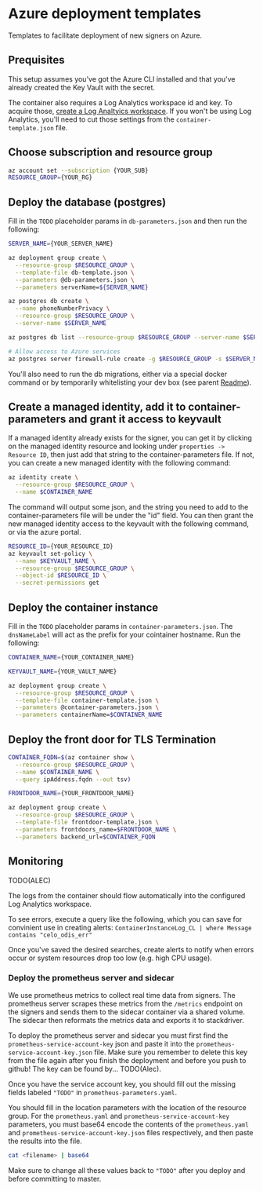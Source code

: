# Azure deployment templates

Templates to facilitate deployment of new signers on Azure.

## Prequisites

This setup assumes you've got the Azure CLI installed and that you've already created the Key Vault with the secret.

The container also requires a Log Analytics workspace id and key. To acquire those, [create a Log Analtyics workspace](https://docs.microsoft.com/en-us/azure/azure-monitor/learn/quick-create-workspace). If you won't be using Log Analytics, you'll need to cut those settings from the `container-template.json` file.

## Choose subscription and resource group

```bash
az account set --subscription {YOUR_SUB}
RESOURCE_GROUP={YOUR_RG}
```

## Deploy the database (postgres)

Fill in the `TODO` placeholder params in `db-parameters.json` and then run the following:

```bash
SERVER_NAME={YOUR_SERVER_NAME}

az deployment group create \
  --resource-group $RESOURCE_GROUP \
  --template-file db-template.json \
  --parameters @db-parameters.json \
  --parameters serverName=${SERVER_NAME}

az postgres db create \
  --name phoneNumberPrivacy \
  --resource-group $RESOURCE_GROUP \
  --server-name $SERVER_NAME

az postgres db list --resource-group $RESOURCE_GROUP --server-name $SERVER_NAME

# Allow access to Azure services
az postgres server firewall-rule create -g $RESOURCE_GROUP -s $SERVER_NAME -n AllowAllWindowsAzureIps --start-ip-address 0.0.0.0 --end-ip-address 0.0.0.0
```

You'll also need to run the db migrations, either via a special docker command or by temporarily whitelisting your dev box (see parent [Readme](../README.md)).

## Create a managed identity, add it to container-parameters and grant it access to keyvault

If a managed identity already exists for the signer, you can get it by clicking on the managed identity resource and looking under `properties -> Resource ID`, then just add that string to the container-parameters file. If not, you can create a new managed identity with the following command:

```bash
az identity create \
  --resource-group $RESOURCE_GROUP \
  --name $CONTAINER_NAME
```

The command will output some json, and the string you need to add to the container-parameters file will be under the "id" field. You can then grant the new managed identity access to the keyvault with the following command, or via the azure portal.

```bash
RESOURCE_ID={YOUR_RESOURCE_ID}
az keyvault set-policy \
  --name $KEYVAULT_NAME \
  --resource-group $RESOURCE_GROUP \
  --object-id $RESOURCE_ID \
  --secret-permissions get
```

## Deploy the container instance

Fill in the `TODO` placeholder params in `container-parameters.json`. The `dnsNameLabel` will act as the prefix for your cointainer hostname. Run the following:

```bash
CONTAINER_NAME={YOUR_CONTAINER_NAME}

KEYVAULT_NAME={YOUR_VAULT_NAME}

az deployment group create \
  --resource-group $RESOURCE_GROUP \
  --template-file container-template.json \
  --parameters @container-parameters.json \
  --parameters containerName=$CONTAINER_NAME
```

## Deploy the front door for TLS Termination

```bash
CONTAINER_FQDN=$(az container show \
  --resource-group $RESOURCE_GROUP \
  --name $CONTAINER_NAME \
  --query ipAddress.fqdn --out tsv)

FRONTDOOR_NAME={YOUR_FRONTDOOR_NAME}

az deployment group create \
  --resource-group $RESOURCE_GROUP \
  --template-file frontdoor-template.json \
  --parameters frontdoors_name=$FRONTDOOR_NAME \
  --parameters backend_url=$CONTAINER_FQDN
```

## Monitoring

TODO(ALEC)

The logs from the container should flow automatically into the configured Log Analytics workspace.

To see errors, execute a query like the following, which you can save for convinient use in creating alerts:
`ContainerInstanceLog_CL | where Message contains "celo_odis_err"`

Once you've saved the desired searches, create alerts to notify when errors occur or system resources drop too low (e.g. high CPU usage).

### Deploy the prometheus server and sidecar

We use prometheus metrics to collect real time data from signers. The prometheus server scrapes these metrics from the `/metrics` endpoint on the signers and sends them to the sidecar container via a shared volume. The sidecar then reformats the metrics data and exports it to stackdriver.

To deploy the prometheus server and sidecar you must first find the `prometheus-service-account-key` json and paste it into the `prometheus-service-account-key.json` file. Make sure you remember to delete this key from the file again after you finish the deployment and before you push to github! The key can be found by... TODO(Alec).

Once you have the service account key, you should fill out the missing fields labeled `"TODO"` in `prometheus-parameters.yaml`.

You should fill in the location parameters with the location of the resource group. For the `prometheus.yaml` and `prometheus-service-account-key` parameters, you must base64 encode the contents of the `prometheus.yaml` and `prometheus-service-account-key.json` files respectively, and then paste the results into the file.

```bash
cat <filename> | base64
```

Make sure to change all these values back to `"TODO"` after you deploy and before committing to master.
